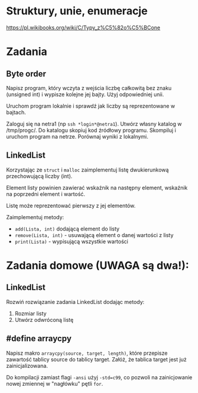 # Struktury, unie, enumeracje
https://pl.wikibooks.org/wiki/C/Typy_z%C5%82o%C5%BCone

# Zadania

## Byte order
Napisz program, który wczyta z wejścia liczbę całkowitą bez znaku (unsigned int) i wypisze kolejne jej bajty. Użyj odpowiedniej unii.

Uruchom program lokalnie i sprawdź jak liczby są reprezentowane w bajtach.

Zaloguj się na netra1 (np `ssh *login*@netra1`). Utwórz własny katalog w /tmp/progc/. Do katalogu skopiuj kod źródłowy programu. Skompiluj i uruchom program na netrze. Porównaj wyniki z lokalnymi.


## LinkedList
Korzystając ze `struct` i `malloc` zaimplementuj listę dwukierunkową przechowującą liczby (int).

Element listy powinien zawierać wskaźnik na następny element, wskaźnik na poprzedni element i wartość.

Listę może reprezentować pierwszy z jej elementów.

Zaimplementuj metody:
- `add(Lista, int)` dodającą element do listy
- `remove(Lista, int)` - usuwającą element o danej wartości z listy
- `print(Lista)` - wypisującą wszystkie wartości


# Zadania domowe (**UWAGA** są dwa!):

## LinkedList
Rozwiń rozwiązanie zadania LinkedList dodając metody:
1. Rozmiar listy
2. Utwórz odwróconą listę

## #define arraycpy
Napisz makro `arraycpy(source, target, length)`, które przepisze zawartość tablicy source do tablicy target. Załóż, że tablica target jest już zainicjalizowana.

Do kompilacji zamiast flagi `-ansi` użyj `-std=c99`, co pozwoli na zainicjowanie nowej zmiennej w "nagłówku" pętli `for`.
